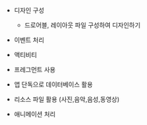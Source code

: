 

- 디자인 구성 
  - 드로어블, 레이아웃 파일 구성하여 디자인하기
- 이벤트 처리 
- 액티비티 
- 프레그먼트 사용

- 앱 단독으로 데이터베이스 활용
- 리소스 파일 활용 (사진,음악,음성,동영상)
- 애니메이션 처리 

